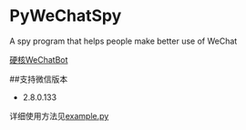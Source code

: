 # PyWeChatSpy
A spy program that helps people make better use of WeChat

[硬核WeChatBot](https://zhuanlan.zhihu.com/p/118674498)

##支持微信版本
* 2.8.0.133

详细使用方法见[example.py](https://github.com/veikai/PyWeChatSpy/blob/master/example.py)